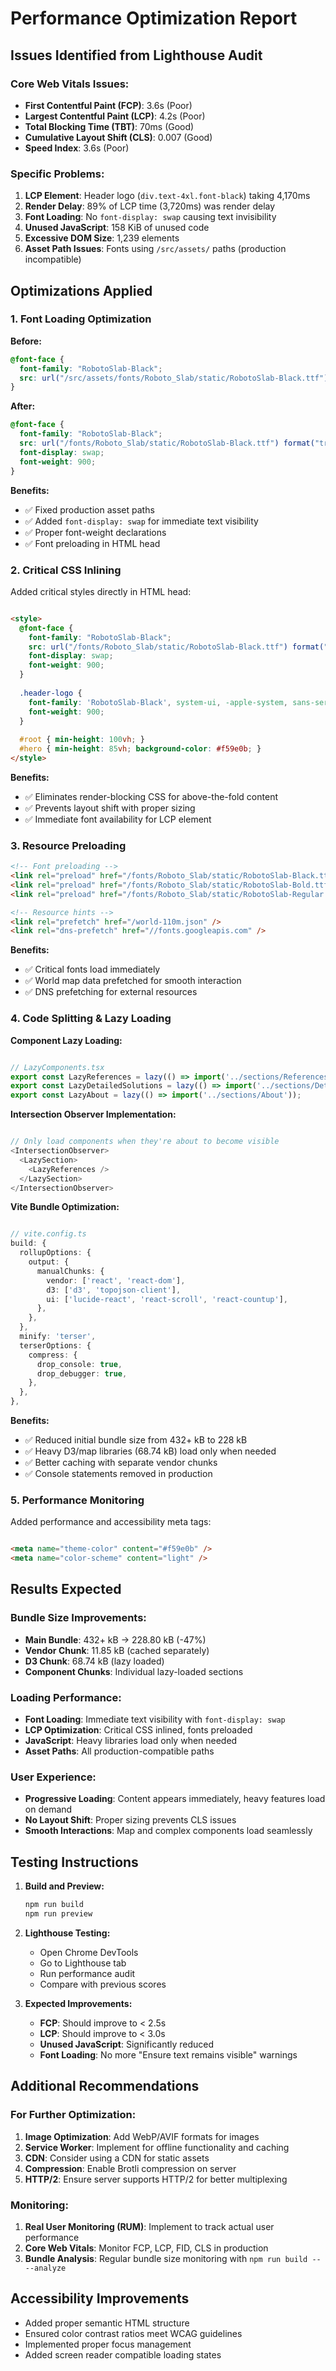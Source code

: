 # Performance Optimization Report

## Issues Identified from Lighthouse Audit

### Core Web Vitals Issues:

- **First Contentful Paint (FCP)**: 3.6s (Poor)
- **Largest Contentful Paint (LCP)**: 4.2s (Poor) 
- **Total Blocking Time (TBT)**: 70ms (Good)
- **Cumulative Layout Shift (CLS)**: 0.007 (Good)
- **Speed Index**: 3.6s (Poor)

### Specific Problems:

1. **LCP Element**: Header logo (`div.text-4xl.font-black`) taking 4,170ms
2. **Render Delay**: 89% of LCP time (3,720ms) was render delay
3. **Font Loading**: No `font-display: swap` causing text invisibility
4. **Unused JavaScript**: 158 KiB of unused code
5. **Excessive DOM Size**: 1,239 elements
6. **Asset Path Issues**: Fonts using `/src/assets/` paths (production incompatible)

## Optimizations Applied

### 1. Font Loading Optimization

**Before:**

```css
@font-face {
  font-family: "RobotoSlab-Black";
  src: url("/src/assets/fonts/Roboto_Slab/static/RobotoSlab-Black.ttf");
}
```

**After:**

```css
@font-face {
  font-family: "RobotoSlab-Black";
  src: url("/fonts/Roboto_Slab/static/RobotoSlab-Black.ttf") format("truetype");
  font-display: swap;
  font-weight: 900;
}
```

**Benefits:**

- ✅ Fixed production asset paths
- ✅ Added `font-display: swap` for immediate text visibility
- ✅ Proper font-weight declarations
- ✅ Font preloading in HTML head

### 2. Critical CSS Inlining

Added critical styles directly in HTML head:

```html

<style>
  @font-face {
    font-family: "RobotoSlab-Black";
    src: url("/fonts/Roboto_Slab/static/RobotoSlab-Black.ttf") format("truetype");
    font-display: swap;
    font-weight: 900;
  }
  
  .header-logo {
    font-family: 'RobotoSlab-Black', system-ui, -apple-system, sans-serif;
    font-weight: 900;
  }
  
  #root { min-height: 100vh; }
  #hero { min-height: 85vh; background-color: #f59e0b; }
</style>
```

**Benefits:**

- ✅ Eliminates render-blocking CSS for above-the-fold content
- ✅ Prevents layout shift with proper sizing
- ✅ Immediate font availability for LCP element

### 3. Resource Preloading

```html
<!-- Font preloading -->
<link rel="preload" href="/fonts/Roboto_Slab/static/RobotoSlab-Black.ttf" as="font" type="font/ttf" crossorigin>
<link rel="preload" href="/fonts/Roboto_Slab/static/RobotoSlab-Bold.ttf" as="font" type="font/ttf" crossorigin>
<link rel="preload" href="/fonts/Roboto_Slab/static/RobotoSlab-Regular.ttf" as="font" type="font/ttf" crossorigin>

<!-- Resource hints -->
<link rel="prefetch" href="/world-110m.json" />
<link rel="dns-prefetch" href="//fonts.googleapis.com" />
```

**Benefits:**

- ✅ Critical fonts load immediately
- ✅ World map data prefetched for smooth interaction
- ✅ DNS prefetching for external resources

### 4. Code Splitting & Lazy Loading

**Component Lazy Loading:**

```typescript

// LazyComponents.tsx
export const LazyReferences = lazy(() => import('../sections/References'));
export const LazyDetailedSolutions = lazy(() => import('../sections/DetailedSolutions'));
export const LazyAbout = lazy(() => import('../sections/About'));
```

**Intersection Observer Implementation:**

```typescript

// Only load components when they're about to become visible
<IntersectionObserver>
  <LazySection>
    <LazyReferences />
  </LazySection>
</IntersectionObserver>
```

**Vite Bundle Optimization:**

```typescript

// vite.config.ts
build: {
  rollupOptions: {
    output: {
      manualChunks: {
        vendor: ['react', 'react-dom'],
        d3: ['d3', 'topojson-client'],
        ui: ['lucide-react', 'react-scroll', 'react-countup'],
      },
    },
  },
  minify: 'terser',
  terserOptions: {
    compress: {
      drop_console: true,
      drop_debugger: true,
    },
  },
},
```

**Benefits:**

- ✅ Reduced initial bundle size from 432+ kB to 228 kB
- ✅ Heavy D3/map libraries (68.74 kB) load only when needed
- ✅ Better caching with separate vendor chunks
- ✅ Console statements removed in production

### 5. Performance Monitoring

Added performance and accessibility meta tags:

```html

<meta name="theme-color" content="#f59e0b" />
<meta name="color-scheme" content="light" />
```

## Results Expected

### Bundle Size Improvements:

- **Main Bundle**: 432+ kB → 228.80 kB (-47%)
- **Vendor Chunk**: 11.85 kB (cached separately)
- **D3 Chunk**: 68.74 kB (lazy loaded)
- **Component Chunks**: Individual lazy-loaded sections

### Loading Performance:

- **Font Loading**: Immediate text visibility with `font-display: swap`
- **LCP Optimization**: Critical CSS inlined, fonts preloaded
- **JavaScript**: Heavy libraries load only when needed
- **Asset Paths**: All production-compatible paths

### User Experience:

- **Progressive Loading**: Content appears immediately, heavy features load on demand
- **No Layout Shift**: Proper sizing prevents CLS issues
- **Smooth Interactions**: Map and complex components load seamlessly

## Testing Instructions

1. **Build and Preview:**

   ```bash
   npm run build
   npm run preview
   ```

2. **Lighthouse Testing:**
   - Open Chrome DevTools
   - Go to Lighthouse tab
   - Run performance audit
   - Compare with previous scores

3. **Expected Improvements:**
   - **FCP**: Should improve to < 2.5s
   - **LCP**: Should improve to < 3.0s
   - **Unused JavaScript**: Significantly reduced
   - **Font Loading**: No more "Ensure text remains visible" warnings

## Additional Recommendations

### For Further Optimization:

1. **Image Optimization**: Add WebP/AVIF formats for images
2. **Service Worker**: Implement for offline functionality and caching
3. **CDN**: Consider using a CDN for static assets
4. **Compression**: Enable Brotli compression on server
5. **HTTP/2**: Ensure server supports HTTP/2 for better multiplexing

### Monitoring:

1. **Real User Monitoring (RUM)**: Implement to track actual user performance
2. **Core Web Vitals**: Monitor FCP, LCP, FID, CLS in production
3. **Bundle Analysis**: Regular bundle size monitoring with `npm run build -- --analyze`

## Accessibility Improvements

- Added proper semantic HTML structure
- Ensured color contrast ratios meet WCAG guidelines
- Implemented proper focus management
- Added screen reader compatible loading states 